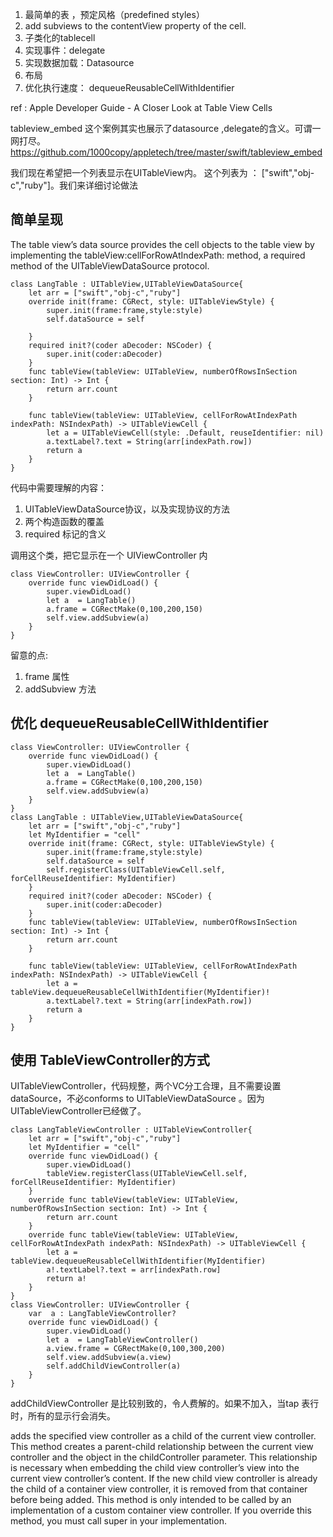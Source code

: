 
1. 最简单的表 ，预定风格（predefined styles）
2. add subviews to the contentView property of the cell.
3. 子类化的tablecell
4. 实现事件：delegate
5.  实现数据加载：Datasource
6. 布局
7. 优化执行速度： dequeueReusableCellWithIdentifier


ref : Apple Developer Guide - A Closer Look at Table View Cells 

tableview_embed 这个案例其实也展示了datasource ,delegate的含义。可谓一网打尽。https://github.com/1000copy/appletech/tree/master/swift/tableview_embed

我们现在希望把一个列表显示在UITableView内。
这个列表为 ： ["swift","obj-c","ruby"]。我们来详细讨论做法

## 简单呈现

The table view’s data source provides the cell objects to the table view by implementing the tableView:cellForRowAtIndexPath: method, a required method of the UITableViewDataSource protocol.


    class LangTable : UITableView,UITableViewDataSource{
        let arr = ["swift","obj-c","ruby"]
        override init(frame: CGRect, style: UITableViewStyle) {
            super.init(frame:frame,style:style)
            self.dataSource = self
            
        }
        required init?(coder aDecoder: NSCoder) {
            super.init(coder:aDecoder)
        }
        func tableView(tableView: UITableView, numberOfRowsInSection section: Int) -> Int {
            return arr.count
        }
        
        func tableView(tableView: UITableView, cellForRowAtIndexPath indexPath: NSIndexPath) -> UITableViewCell {
            let a = UITableViewCell(style: .Default, reuseIdentifier: nil)
            a.textLabel?.text = String(arr[indexPath.row])
            return a
        }
    }


代码中需要理解的内容：
1. UITableViewDataSource协议，以及实现协议的方法
2. 两个构造函数的覆盖
3. required 标记的含义

调用这个类，把它显示在一个 UIViewController 内

    class ViewController: UIViewController {
        override func viewDidLoad() {
            super.viewDidLoad()
            let a  = LangTable()
            a.frame = CGRectMake(0,100,200,150)
            self.view.addSubview(a)
        }
    }

留意的点:
1. frame 属性
2. addSubview 方法

## 优化 dequeueReusableCellWithIdentifier


    class ViewController: UIViewController {
        override func viewDidLoad() {
            super.viewDidLoad()
            let a  = LangTable()
            a.frame = CGRectMake(0,100,200,150)
            self.view.addSubview(a)
        }
    }
    class LangTable : UITableView,UITableViewDataSource{
        let arr = ["swift","obj-c","ruby"]
        let MyIdentifier = "cell"
        override init(frame: CGRect, style: UITableViewStyle) {
            super.init(frame:frame,style:style)
            self.dataSource = self
            self.registerClass(UITableViewCell.self, forCellReuseIdentifier: MyIdentifier)
        }
        required init?(coder aDecoder: NSCoder) {
            super.init(coder:aDecoder)
        }
        func tableView(tableView: UITableView, numberOfRowsInSection section: Int) -> Int {
            return arr.count
        }
        
        func tableView(tableView: UITableView, cellForRowAtIndexPath indexPath: NSIndexPath) -> UITableViewCell {
            let a = tableView.dequeueReusableCellWithIdentifier(MyIdentifier)!
            a.textLabel?.text = String(arr[indexPath.row])
            return a
        }
    }
## 使用 TableViewController的方式

UITableViewController，代码规整，两个VC分工合理，且不需要设置 dataSource，不必conforms to UITableViewDataSource 。因为UITableViewController已经做了。


    class LangTableViewController : UITableViewController{
        let arr = ["swift","obj-c","ruby"]
        let MyIdentifier = "cell"
        override func viewDidLoad() {
            super.viewDidLoad()
            tableView.registerClass(UITableViewCell.self, forCellReuseIdentifier: MyIdentifier)
        }
        override func tableView(tableView: UITableView, numberOfRowsInSection section: Int) -> Int {
            return arr.count
        }
        override func tableView(tableView: UITableView, cellForRowAtIndexPath indexPath: NSIndexPath) -> UITableViewCell {
            let a = tableView.dequeueReusableCellWithIdentifier(MyIdentifier)
            a!.textLabel?.text = arr[indexPath.row]
            return a!
        }
    }
    class ViewController: UIViewController {
        var  a : LangTableViewController?
        override func viewDidLoad() {
            super.viewDidLoad()
            let a  = LangTableViewController()
            a.view.frame = CGRectMake(0,100,300,200)
            self.view.addSubview(a.view)
            self.addChildViewController(a)
        }
    }
addChildViewController 是比较别致的，令人费解的。如果不加入，当tap 表行时，所有的显示行会消失。

adds the specified view controller as a child of the current view controller.
This method creates a parent-child relationship between the current view controller and the object in the childController parameter. This relationship is necessary when embedding the child view controller’s view into the current view controller’s content. If the new child view controller is already the child of a container view controller, it is removed from that container before being added.
This method is only intended to be called by an implementation of a custom container view controller. If you override this method, you must call super in your implementation.


